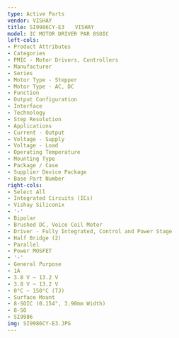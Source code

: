 ```yaml
---
type: Active Parts
vendor: VISHAY
title: SI9986CY-E3　　VISHAY
model: IC MOTOR DRIVER PAR 8SOIC
left-cols:
- Product Attributes
- Categories
- PMIC - Motor Drivers, Controllers
- Manufacturer
- Series
- Motor Type - Stepper
- Motor Type - AC, DC
- Function
- Output Configuration
- Interface
- Technology
- Step Resolution
- Applications
- Current - Output
- Voltage - Supply
- Voltage - Load
- Operating Temperature
- Mounting Type
- Package / Case
- Supplier Device Package
- Base Part Number
right-cols:
- Select All
- Integrated Circuits (ICs)
- Vishay Siliconix
- '-'
- Bipolar
- Brushed DC, Voice Coil Motor
- Driver - Fully Integrated, Control and Power Stage
- Half Bridge (2)
- Parallel
- Power MOSFET
- '-'
- General Purpose
- 1A
- 3.8 V ~ 13.2 V
- 3.8 V ~ 13.2 V
- 0°C ~ 150°C (TJ)
- Surface Mount
- 8-SOIC (0.154", 3.90mm Width)
- 8-SO
- SI9986
img: SI9986CY-E3.JPG
---
```

